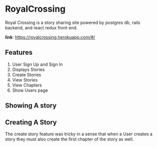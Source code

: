 # RoyalCrossing

Royal Crossing is a story sharing site powered by postgres db, rails backend, and react redux front end. 

__link__: https://royalcrossing.herokuapp.com/#/


## Features

1. User Sign Up and Sign In
2. Displays Stories
3. Create Stories
4. View Stories
5. View Chapters
6. Show Users page


## Showing A story


## Creating A Story
The create story feature was tricky in a sense that when a User creates a story they must also create the first chapter of the story as well.







